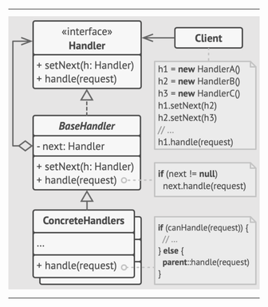 ***

![Chain of Responsibility UML](https://github.com/muarshad01/CPP_Design_Patterns/blob/main/images/behavioral/chain_of_responsibility.png)

***
